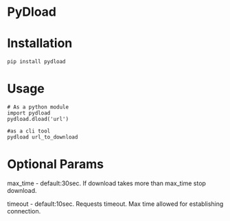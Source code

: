 # PyDload

# Installation
```
pip install pydload
```

# Usage
```
# As a python module
import pydload
pydload.dload('url')
```

```
#as a cli tool
pydload url_to_download
```

# Optional Params

max_time - default:30sec. If download takes more than max_time stop download.

timeout - default:10sec. Requests timeout. Max time allowed for establishing connection.
